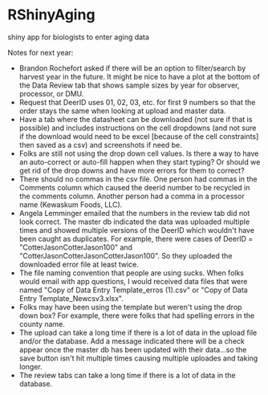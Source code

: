 # RShinyAging
shiny app for biologists to enter aging data

Notes for next year:    

- Brandon Rochefort asked if there will be an option to filter/search by harvest year in the future. It might be nice to have a plot at the bottom of the Data Review tab that shows sample sizes by year for observer, processor, or DMU.    
- Request that DeerID uses 01, 02, 03, etc. for first 9 numbers so that the order stays the same when looking at upload and master data.  
- Have a tab where the datasheet can be downloaded (not sure if that is possible) and includes instructions on the cell dropdowns (and not sure if the download would need to be excel [because of the cell constraints] then saved as a csv) and screenshots if need be.  
- Folks are still not using the drop down cell values. Is there a way to have an auto-correct or auto-fill happen when they start typing? Or should we get rid of the drop downs and have more errors for them to correct?    
- There should no commas in the csv file. One person had commas in the Comments column which caused the deerid number to be recycled in the comments column. Another person had a comma in a processor name (Kewaskum Foods, LLC).  
- Angela Lemminger emailed that the numbers in the review tab did not look correct. The master db indicated the data was uploaded multiple times and showed multiple versions of the DeerID which wouldn't have been caught as duplicates. For example, there were cases of DeerID = "CotterJasonCotterJason100" and "CotterJasonCotterJasonCotterJason100". So they uploaded the downloaded error file at least twice.   
- The file naming convention that people are using sucks. When folks would email with app questions, I would received data files that were named "Copy of Data Entry Template_erros (1).csv" or "Copy of Data Entry Template_Newcsv3.xlsx".  
- Folks may have been using the template but weren't using the drop down box? For example, there were folks that had spelling errors in the county name.  
- The upload can take a long time if there is a lot of data in the upload file and/or the database. Add a message indicated there will be a check appear once the master db has been updated with their data...so the save button isn't hit multiple times causing multiple uploades and taking longer.  
- The review tabs can take a long time if there is a lot of data in the database.



